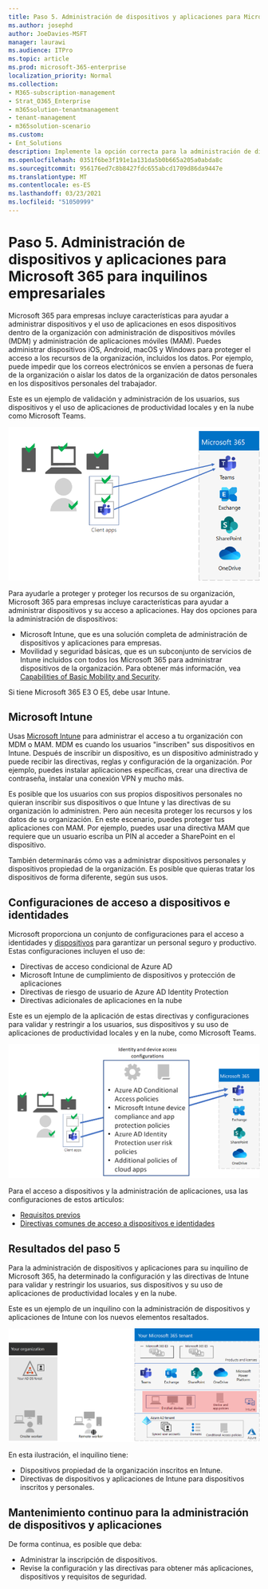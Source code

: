 ```yaml
---
title: Paso 5. Administración de dispositivos y aplicaciones para Microsoft 365 para inquilinos empresariales
ms.author: josephd
author: JoeDavies-MSFT
manager: laurawi
ms.audience: ITPro
ms.topic: article
ms.prod: microsoft-365-enterprise
localization_priority: Normal
ms.collection:
- M365-subscription-management
- Strat_O365_Enterprise
- m365solution-tenantmanagement
- tenant-management
- m365solution-scenario
ms.custom:
- Ent_Solutions
description: Implemente la opción correcta para la administración de dispositivos y aplicaciones para Microsoft 365 inquilinos.
ms.openlocfilehash: 0351f6be3f191e1a131da5b0b665a205a0abda8c
ms.sourcegitcommit: 956176ed7c8b8427fdc655abcd1709d86da9447e
ms.translationtype: MT
ms.contentlocale: es-ES
ms.lasthandoff: 03/23/2021
ms.locfileid: "51050999"
---
```

# <a name="step-5-device-and-app-management-for-your-microsoft-365-for-enterprise-tenants"></a>Paso 5. Administración de dispositivos y aplicaciones para Microsoft 365 para inquilinos empresariales

Microsoft 365 para empresas incluye características para ayudar a administrar dispositivos y el uso de aplicaciones en esos dispositivos dentro de la organización con administración de dispositivos móviles (MDM) y administración de aplicaciones móviles (MAM). Puedes administrar dispositivos iOS, Android, macOS y Windows para proteger el acceso a los recursos de la organización, incluidos los datos. Por ejemplo, puede impedir que los correos electrónicos se envíen a personas de fuera de la organización o aislar los datos de la organización de datos personales en los dispositivos personales del trabajador.

Este es un ejemplo de validación y administración de los usuarios, sus dispositivos y el uso de aplicaciones de productividad locales y en la nube como Microsoft Teams.

![Validación y administración de usuarios, dispositivos y aplicaciones](../media/tenant-management-overview/tenant-management-device-app-mgmt.png)

Para ayudarle a proteger y proteger los recursos de su organización, Microsoft 365 para empresas incluye características para ayudar a administrar dispositivos y su acceso a aplicaciones. Hay dos opciones para la administración de dispositivos:

- Microsoft Intune, que es una solución completa de administración de dispositivos y aplicaciones para empresas.
- Movilidad y seguridad básicas, que es un subconjunto de servicios de Intune incluidos con todos los Microsoft 365 para administrar dispositivos de la organización. Para obtener más información, vea [Capabilities of Basic Mobility and Security](../admin/basic-mobility-security/capabilities.md).

Si tiene Microsoft 365 E3 O E5, debe usar Intune.

## <a name="microsoft-intune"></a>Microsoft Intune

Usas [Microsoft Intune](/mem/intune/fundamentals/planning-guide) para administrar el acceso a tu organización con MDM o MAM. MDM es cuando los usuarios "inscriben" sus dispositivos en Intune. Después de inscribir un dispositivo, es un dispositivo administrado y puede recibir las directivas, reglas y configuración de la organización. Por ejemplo, puedes instalar aplicaciones específicas, crear una directiva de contraseña, instalar una conexión VPN y mucho más.

Es posible que los usuarios con sus propios dispositivos personales no quieran inscribir sus dispositivos o que Intune y las directivas de su organización lo administren. Pero aún necesita proteger los recursos y los datos de su organización. En este escenario, puedes proteger tus aplicaciones con MAM. Por ejemplo, puedes usar una directiva MAM que requiere que un usuario escriba un PIN al acceder a SharePoint en el dispositivo.

También determinarás cómo vas a administrar dispositivos personales y dispositivos propiedad de la organización. Es posible que quieras tratar los dispositivos de forma diferente, según sus usos.

## <a name="identity-and-device-access-configurations"></a>Configuraciones de acceso a dispositivos e identidades

Microsoft proporciona un conjunto de configuraciones para el acceso a identidades y [dispositivos](../security/defender-365-security/microsoft-365-policies-configurations.md) para garantizar un personal seguro y productivo. Estas configuraciones incluyen el uso de:

- Directivas de acceso condicional de Azure AD
- Microsoft Intune de cumplimiento de dispositivos y protección de aplicaciones
- Directivas de riesgo de usuario de Azure AD Identity Protection
- Directivas adicionales de aplicaciones en la nube

Este es un ejemplo de la aplicación de estas directivas y configuraciones para validar y restringir a los usuarios, sus dispositivos y su uso de aplicaciones de productividad locales y en la nube, como Microsoft Teams.

![Configuraciones de acceso a identidades y dispositivos para requisitos y restricciones en los usuarios, sus dispositivos y el uso de aplicaciones](../media/tenant-management-overview/tenant-management-device-app-mgmt-golden-config.png)

Para el acceso a dispositivos y la administración de aplicaciones, usa las configuraciones de estos artículos:

- [Requisitos previos](../security/defender-365-security/identity-access-prerequisites.md)
- [Directivas comunes de acceso a dispositivos e identidades](../security/defender-365-security/identity-access-policies.md)

## <a name="results-of-step-5"></a>Resultados del paso 5

Para la administración de dispositivos y aplicaciones para su inquilino de Microsoft 365, ha determinado la configuración y las directivas de Intune para validar y restringir los usuarios, sus dispositivos y su uso de aplicaciones de productividad locales y en la nube.

Este es un ejemplo de un inquilino con la administración de dispositivos y aplicaciones de Intune con los nuevos elementos resaltados.

![Ejemplo de inquilino con administración de dispositivos y aplicaciones de Intune](../media/tenant-management-overview/tenant-management-tenant-build-step5.png)

En esta ilustración, el inquilino tiene:

- Dispositivos propiedad de la organización inscritos en Intune.
- Directivas de dispositivos y aplicaciones de Intune para dispositivos inscritos y personales.

## <a name="ongoing-maintenance-for-device-and-app-management"></a>Mantenimiento continuo para la administración de dispositivos y aplicaciones

De forma continua, es posible que deba: 

- Administrar la inscripción de dispositivos.
- Revise la configuración y las directivas para obtener más aplicaciones, dispositivos y requisitos de seguridad.
